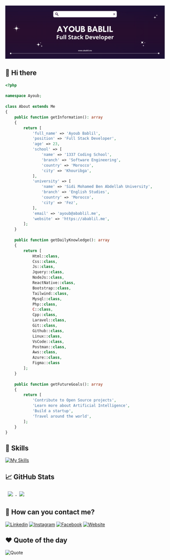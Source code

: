 [![Ayoub's GitHub Banner](./assets/banner.png)](https://nicehalf.com)

## 👋 Hi there

```php
<?php

namespace Ayoub;

class About extends Me
{
    public function getInformation(): array
    {
        return [
            'full_name' => 'Ayoub Bablil',
            'position' => 'Full Stack Developer',
            'age' => 23,
            'school' => [
                'name' => '1337 Coding School',
                'branch' => 'Software Engineering',
                'country' => 'Morocco',
                'city' => 'Khouribga',
            ],
            'university' => [
                'name' => 'Sidi Mohamed Ben Abdellah University',
                'branch' => 'English Studies',
                'country' => 'Morocco',
                'city' => 'Fez',
            ],
            'email' => 'ayoub@abablil.me',
            'website' => 'https://abablil.me',
        ];
    }

    public function getDailyKnowledge(): array
    {
        return [
            Html::class,
            Css::class,
            Js::class,
            Jquery::class,
            NodeJs::class,
            ReactNative::class,
            Bootstrap::class,
            Tailwind::class,
            Mysql::class,
            Php::class,
            C::class,
            Cpp::class,
            Laravel::class,
            Git::class,
            Github::class,
            Linux::class,
            VsCode::class,
            Postman::class,
            Aws::class,
            Azure::class,
            Figma::class
        ];
    }

    public function getFutureGoals(): array
    {
        return [
            'Contribute to Open Source projects',
            'Learn more about Artificial Intelligence',
            'Build a startup',
            'Travel around the world',
        ];
    }
}
```

## 💼 Skills
[![My Skills](https://skillicons.dev/icons?i=html,css,js,jquery,nodejs,react,bootstrap,tailwind,mysql,php,c,cpp,laravel,git,github,linux,vscode,postman,aws,azure,figma&c=5&bg=1&tc=1)](https://abablil.me)

## &#x1f4c8; GitHub Stats

<a href="https://github.com/bablilayoub">
  <img height=200 align="center" style="margin:0.5rem" src="https://github-readme-stats.vercel.app/api?username=bablilayoub&show_icons=true&theme=tokyonight&card_width=500">
</a>
<a href="https://github.com/bablilayoub">
  <img height=200 align="center" style="margin:0.5rem" src="https://github-readme-stats.vercel.app/api/top-langs/?username=bablilayoub&layout=compact&theme=tokyonight&card_width=425">

</a>


## 📣 How can you contact me?

[![Linkedin](https://img.shields.io/badge/LinkedIn-0077B5?style=for-the-badge&logo=linkedin&logoColor=white)](https://linkedin.com/in/bablilayoub)
[![Instagram](https://img.shields.io/badge/Instagram-E4405F?style=for-the-badge&logo=instagram&logoColor=white)](https://www.instagram.com/bablil_ayoub/)
[![Facebook](https://img.shields.io/badge/Facebook-1877F2?style=for-the-badge&logo=facebook&logoColor=white)](https://www.facebook.com/thexdayoub)
[![Website](https://img.shields.io/badge/Website-1DA1F2?style=for-the-badge&logo=google-chrome&logoColor=white)](https://abablil.me)

## ❤️ Quote of the day
![Quote](https://quotes-github-readme.vercel.app/api?type=horizontal&theme=catppuccin)